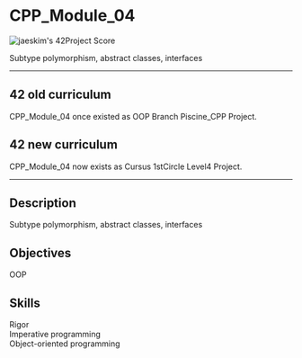 # CPP_Module_04


![jaeskim's 42Project Score](https://badge42.herokuapp.com/api/project/mmizuno/CPP_Module_04)  

Subtype polymorphism, abstract classes, interfaces  


---


## 42 old curriculum

CPP_Module_04 once existed as OOP Branch Piscine_CPP Project.  

## 42 new curriculum

CPP_Module_04 now exists as Cursus 1stCircle Level4 Project.  


---


## Description

Subtype polymorphism, abstract classes, interfaces  


## Objectives

OOP  


## Skills

Rigor  
Imperative programming  
Object-oriented programming  
